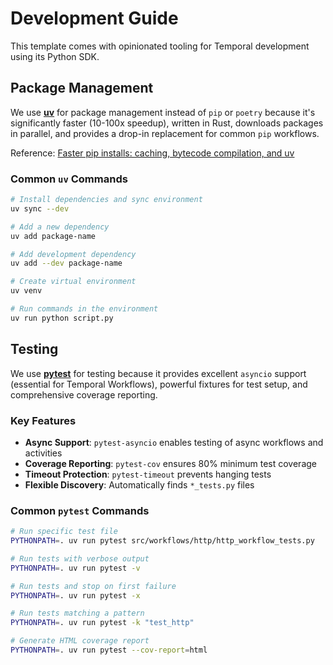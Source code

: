 # Development Guide

This template comes with opinionated tooling for Temporal development using its Python SDK.

## Package Management

We use **[uv](https://docs.astral.sh/uv/)** for package management instead of `pip` or `poetry` because it's significantly faster (10-100x speedup), written in Rust, downloads packages in parallel, and provides a drop-in replacement for common `pip` workflows.

Reference: [Faster pip installs: caching, bytecode compilation, and uv](https://pythonspeed.com/articles/faster-pip-installs/)

### Common `uv` Commands

```bash
# Install dependencies and sync environment
uv sync --dev

# Add a new dependency
uv add package-name

# Add development dependency
uv add --dev package-name

# Create virtual environment
uv venv

# Run commands in the environment
uv run python script.py
```

## Testing

We use **[pytest](https://docs.pytest.org/)** for testing because it provides excellent `asyncio` support (essential for Temporal Workflows), powerful fixtures for test setup, and comprehensive coverage reporting.

### Key Features

- **Async Support**: `pytest-asyncio` enables testing of async workflows and activities
- **Coverage Reporting**: `pytest-cov` ensures 80% minimum test coverage
- **Timeout Protection**: `pytest-timeout` prevents hanging tests
- **Flexible Discovery**: Automatically finds `*_tests.py` files

### Common `pytest` Commands

```bash
# Run specific test file
PYTHONPATH=. uv run pytest src/workflows/http/http_workflow_tests.py

# Run tests with verbose output
PYTHONPATH=. uv run pytest -v

# Run tests and stop on first failure
PYTHONPATH=. uv run pytest -x

# Run tests matching a pattern
PYTHONPATH=. uv run pytest -k "test_http"

# Generate HTML coverage report
PYTHONPATH=. uv run pytest --cov-report=html
```
